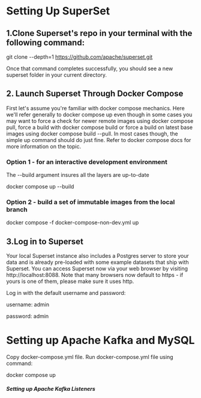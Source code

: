 # Setting Up SuperSet

## 1.Clone Superset's repo in your terminal with the following command:

git clone --depth=1  https://github.com/apache/superset.git

Once that command completes successfully, you should see a new superset folder in your current directory.

## 2. Launch Superset Through Docker Compose
First let's assume you're familiar with docker compose mechanics.
 Here we'll refer generally to docker compose up even though in some cases you may want to force a check for newer remote images using docker compose pull,
 force a build with docker compose build or force a build on latest base images using docker compose build --pull.
In most cases though, the simple up command should do just fine.
Refer to docker compose docs for more information on the topic.

### Option 1 - for an interactive development environment
The --build argument insures all the layers are up-to-date

docker compose up --build

### Option 2 - build a set of immutable images from the local branch

docker compose -f docker-compose-non-dev.yml up

## 3.Log in to Superset
Your local Superset instance also includes a Postgres server to store your data and is already pre-loaded with some example datasets that ship with Superset.
You can access Superset now via your web browser by visiting http://localhost:8088.
Note that many browsers now default to https - if yours is one of them, please make sure it uses http.

Log in with the default username and password:

username: admin

password: admin

# Setting up Apache Kafka and MySQL

Copy docker-compose.yml file.
Run docker-compose.yml file using command:

docker compose up

##### Setting up Apache Kafka Listeners



